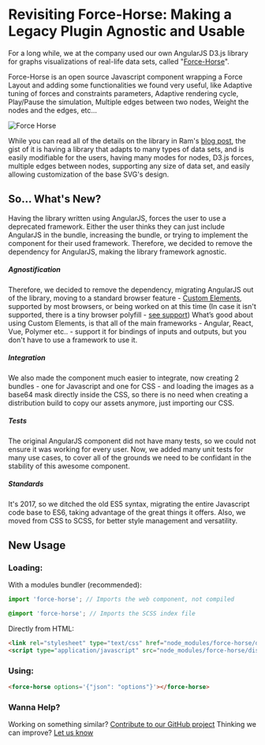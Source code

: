 # Revisiting Force-Horse: Making a Legacy Plugin Agnostic and Usable
For a long while, we at the company used our own AngularJS D3.js library for graphs visualizations of real-life data sets, called "[Force-Horse](https://github.com/Webiks/force-horse)".

Force-Horse is an open source Javascript component wrapping a Force Layout and adding some functionalities we found very useful, like Adaptive tuning of forces and constraints parameters, Adaptive rendering cycle, Play/Pause the simulation, Multiple edges between two nodes, Weight the nodes and the edges, etc...

![Force Horse](http://webiks.com/wp-content/uploads/2016/07/force_horse-768x441.png)

While you can read all of the details on the library in Ram's [blog post](http://webiks.com/force-horse-force-layout-component/), the gist of it is having a library that adapts to many types of data sets, and is easily modifiable for the users, having many modes for nodes, D3.js forces, multiple edges between nodes, supporting any size of data set, and easily allowing customization of the base SVG's design.

## So... What's New?
Having the library written using AngularJS, forces the user to use a deprecated framework. Either the user thinks they can just include AngularJS in the bundle, increasing the bundle, or trying to implement the component for their used framework.
Therefore, we decided to remove the dependency for AngularJS, making the library framework agnostic.

##### Agnostification
Therefore, we decided  to remove the dependency, migrating AngularJS out of the library, moving to a standard browser feature - [Custom Elements](https://developer.mozilla.org/en-US/docs/Web/Web_Components/Custom_Elements), supported by most browsers, or being worked on at this time (In case it isn't supported, there is a tiny browser polyfill - [see support](https://caniuse.com/#search=custom%20elements%20v0))
What’s good about using Custom Elements, is that all of the main frameworks - Angular, React, Vue, Polymer etc.. - support it for bindings of inputs and outputs, but you don't have to use a framework to use it.

##### Integration
We also made the component much easier to integrate, now creating 2 bundles - one for Javascript and one for CSS - and loading the images as a base64 mask directly inside the CSS, so there is no need when creating a distribution build to copy our assets anymore, just importing our CSS.

##### Tests
The original AngularJS component did not have many tests, so we could not ensure it was working for every user. Now, we added many unit tests for many use cases, to cover all of the grounds we need to be confidant in the stability of this awesome component.

##### Standards
It's 2017, so we ditched the old ES5 syntax, migrating the entire Javascript code base to ES6, taking advantage of the great things it offers.
Also, we moved from CSS to SCSS, for better style management and versatility.

## New Usage
### Loading:
With a modules bundler (recommended):
```js
import 'force-horse'; // Imports the web component, not compiled
```
```scss
@import 'force-horse'; // Imports the SCSS index file
```
Directly from HTML:
```html
<link rel="stylesheet" type="text/css" href="node_modules/force-horse/dist/style.bundle.css" />
<script type="application/javascript" src="node_modules/force-horse/dist/main.bundle.js"></script>
```
### Using:
```html
<force-horse options='{"json": "options"}'></force-horse>
```

### Wanna Help?
Working on something similar? [Contribute to our GitHub project](https://github.com/webiks/force-horse)
Thinking we can improve? [Let us know](https://github.com/webiks/force-horse/issues)
